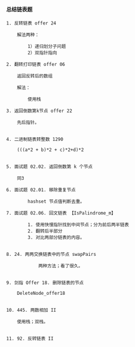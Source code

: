 


#### 总结链表题

    
    1. 反转链表 offer 24
    
        解法两种：
        
            1）递归划分子问题
            2）双指针指向  
    
    2. 翻转打印链表 offer 06 
        
        返回反转后的数组
        
        解法：
            
            使用栈
    
    3. 返回倒数第k节点 offer 22
    
        先后指针。 
        
        
    4. 二进制链表转整数 1290
    
        (((a*2 + b)*2 + c)*2+d)*2
        
    
    5. 面试题 02.02. 返回倒数第 k 个节点
        
        同3
        
    6. 面试题 02.01. 移除重复节点
        
            hashset 节点值判断去重。
    
    7. 面试题 02.06. 回文链表 【IsPalindrome_m】
    
            1. 使用快慢指针找到中间节点；分为前后两半链表
            2. 翻转后半部分
            3. 对比两部分链表的内容。   
    
    
    8. 24. 两两交换链表中的节点 swapPairs
            
                两种方法；看了很久。
    
    
    9. 剑指 Offer 18. 删除链表的节点
    
        DeleteNode_offer18
    
    
    10. 445. 两数相加 II
        
        使用栈；双栈。
    
    
    11. 92. 反转链表 II
    
        
    
    
        